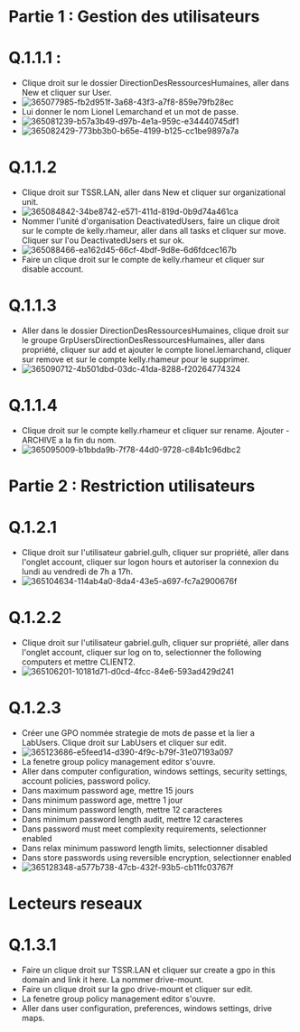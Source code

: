 # Partie 1 : Gestion des utilisateurs

# Q.1.1.1 :

* Clique droit sur le dossier DirectionDesRessourcesHumaines, aller dans New et cliquer sur User.
* ![365077985-fb2d951f-3a68-43f3-a7f8-859e79fb28ec](https://github.com/user-attachments/assets/08814922-4640-43ee-b1df-13453b690888)
* Lui donner le nom Lionel Lemarchand et un mot de passe.
* ![365081239-b57a3b49-d97b-4e1a-959c-e34440745df1](https://github.com/user-attachments/assets/a97eb426-0aad-4744-bf1c-2a2ea67b3181)
* ![365082429-773bb3b0-b65e-4199-b125-cc1be9897a7a](https://github.com/user-attachments/assets/395bbfcb-4888-4540-b530-47f7403e998b)

# Q.1.1.2
* Clique droit sur TSSR.LAN, aller dans New et cliquer sur organizational unit.
* ![365084842-34be8742-e571-411d-819d-0b9d74a461ca](https://github.com/user-attachments/assets/7f875c95-1eac-4ac5-ba0c-915c8dfdd65c)
* Nommer l'unité d'organisation DeactivatedUsers, faire un clique droit sur le compte de kelly.rhameur, aller dans all tasks et cliquer sur move. Cliquer sur l'ou DeactivatedUsers et sur ok.
* ![365088466-ea162d45-66cf-4bdf-9d8e-6d6fdcec167b](https://github.com/user-attachments/assets/e299eb5e-ea96-41a9-af28-1152a8c3f729)
* Faire un clique droit sur le compte de kelly.rhameur et cliquer sur disable account.

# Q.1.1.3
* Aller dans le dossier DirectionDesRessourcesHumaines, clique droit sur le groupe GrpUsersDirectionDesRessourcesHumaines, aller dans propriété, cliquer sur add et ajouter le compte lionel.lemarchand, cliquer sur remove et sur le compte kelly.rhameur pour le supprimer.
* ![365090712-4b501dbd-03dc-41da-8288-f20264774324](https://github.com/user-attachments/assets/249b845d-e70c-4841-b680-89309317b8a1)

# Q.1.1.4
* Clique droit sur le compte kelly.rhameur et cliquer sur rename. Ajouter -ARCHIVE a la fin du nom.
* ![365095009-b1bbda9b-7f78-44d0-9728-c84b1c96dbc2](https://github.com/user-attachments/assets/b46539a9-4a09-4991-ba5b-9ae7dc9d13f0)

# Partie 2 : Restriction utilisateurs

# Q.1.2.1 
* Clique droit sur l'utilisateur gabriel.gulh, cliquer sur propriété, aller dans l'onglet account, cliquer sur logon hours et autoriser la connexion du lundi au vendredi de 7h a 17h.
* ![365104634-114ab4a0-8da4-43e5-a697-fc7a2900676f](https://github.com/user-attachments/assets/203b9d5a-36fc-47f1-897d-614a8785d00d)

# Q.1.2.2
* Clique droit sur l'utilisateur gabriel.gulh, cliquer sur propriété, aller dans l'onglet account, cliquer sur log on to, selectionner the following computers et mettre CLIENT2.
* ![365106201-10181d71-d0cd-4fcc-84e6-593ad429d241](https://github.com/user-attachments/assets/c31551d2-204b-41e5-861a-5ca22f2b5d12)

# Q.1.2.3
* Créer une GPO nommée strategie de mots de passe et la lier a LabUsers. Clique droit sur LabUsers et cliquer sur edit.
* ![365123686-e5feed14-d390-4f9c-b79f-31e07193a097](https://github.com/user-attachments/assets/c8136dca-2901-4c54-af2b-93a4b40dcdbd)
* La fenetre group policy management editor s'ouvre.
* Aller dans computer configuration, windows settings, security settings, account policies, password policy.
* Dans maximum password age, mettre 15 jours
* Dans minimum password age, mettre 1 jour
* Dans minimum password length, mettre 12 caracteres
* Dans minimum password length audit, mettre 12 caracteres
* Dans password must meet complexity requirements, selectionner enabled
* Dans relax minimum password length limits, selectionner disabled
* Dans store passwords using reversible encryption, selectionner enabled
* ![365128348-a577b738-47cb-432f-93b5-cb11fc03767f](https://github.com/user-attachments/assets/8f4006cf-e41b-40f5-938c-b0f8a87fc061)

# Lecteurs reseaux

# Q.1.3.1
* Faire un clique droit sur TSSR.LAN et cliquer sur create a gpo in this domain and link it here. La nommer drive-mount.
* Faire un clique droit sur la gpo drive-mount et cliquer sur edit.
* La fenetre group policy management editor s'ouvre.
* Aller dans user configuration, preferences, windows settings, drive maps.








